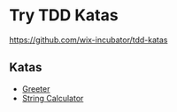 # Try TDD Katas

https://github.com/wix-incubator/tdd-katas

## Katas

- [Greeter](./src/Greeter/Greeter.js)
- [String Calculator](./src/StringCalculator/StringCalculator.js)
